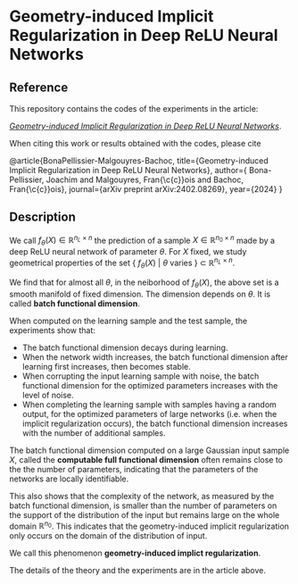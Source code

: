 # Geometry-induced Implicit Regularization in Deep ReLU Neural Networks

## Reference

This repository contains the codes of the experiments in the article:

*[Geometry-induced Implicit Regularization in Deep ReLU Neural Networks](https://arxiv.org/abs/2402.08269)*.

When citing this work or results obtained with the codes, please cite

@article{BonaPellissier-Malgouyres-Bachoc,
  title={Geometry-induced Implicit Regularization in Deep ReLU Neural Networks},
  author={ Bona-Pellissier, Joachim and  Malgouyres, Fran{\c{c}}ois and Bachoc, Fran{\c{c}}ois},
  journal={arXiv preprint arXiv:2402.08269},
  year={2024}
}


## Description
We call $f_\theta(X)\in{\mathbb R}^{n_L\times n}$ the prediction of a sample $X\in{\mathbb R}^{n_0\times n}$ made by a deep ReLU neural network of parameter $\theta$. For $X$ fixed, we study geometrical properties of the set {  $f_\theta(X)$  |  $\theta$ varies  }  $\subset$ $\mathbb{R}^{n_L\times n}$.

We find that for almost all $\theta$, in the neiborhood of $f_\theta(X)$, the above set is a smooth manifold of fixed dimension. The dimension depends on $\theta$. It is called **batch functional dimension**.

When computed on the learning sample and the test sample, the experiments show that:
-  The batch functional dimension decays during learning.
- When the network width increases, the batch functional dimension after learning first increases, then becomes stable.
- When corrupting the input learning sample with noise, the batch functional dimension for the optimized parameters increases with the level of noise.
- When completing the learning sample with samples having a random output, for  the optimized parameters of large networks (i.e. when the implicit regularization occurs), the batch functional dimension increases with the number of additional samples.

The batch functional dimension computed on a large Gaussian input sample $X$, called the **computable full functional dimension** often remains close to the the number of parameters, indicating that the parameters of the networks are locally identifiable. 

This also shows that the complexity of the network, as measured by the batch functional dimension, is smaller than the number of parameters on the support of the distribution of the input but remains large on the whole domain ${\mathbb R}^{n_0}$. This indicates that the geometry-induced implicit regularization only occurs on the domain of the distribution of input.

We call this phenomenon **geometry-induced implict regularization**.

The details of the theory and the experiments are in the article above.
